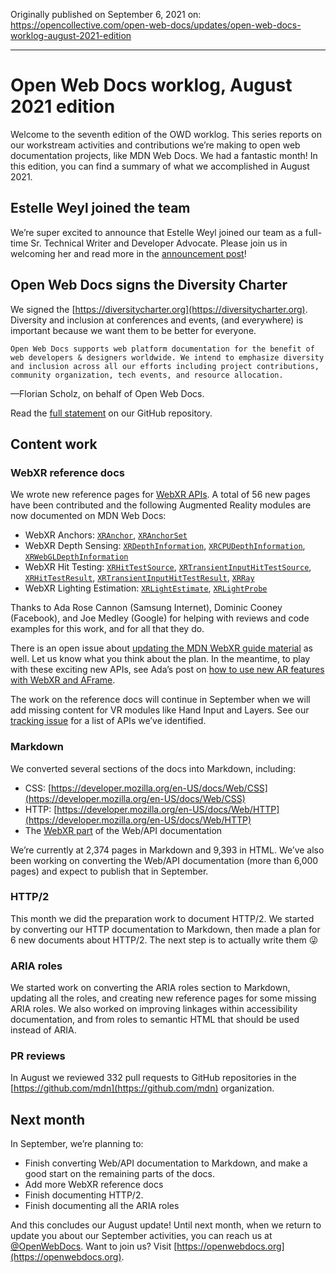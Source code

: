 Originally published on September 6, 2021 on:
https://opencollective.com/open-web-docs/updates/open-web-docs-worklog-august-2021-edition

---

# Open Web Docs worklog, August 2021 edition

Welcome to the seventh edition of the OWD worklog. This series reports on our workstream activities and contributions we’re making to open web documentation projects, like MDN Web Docs. We had a fantastic month! In this edition, you can find a summary of what we accomplished in August 2021.

## Estelle Weyl joined the team

We’re super excited to announce that Estelle Weyl joined our team as a full-time Sr. Technical Writer and Developer Advocate. Please join us in welcoming her and read more in the [announcement post](https://opencollective.com/open-web-docs/updates/estelle-weyl-joins-open-web-docs-staff)!

## Open Web Docs signs the Diversity Charter

We signed the [https://diversitycharter.org](https://diversitycharter.org). Diversity and inclusion at conferences and events, (and everywhere) is important because we want them to be better for everyone. 

    Open Web Docs supports web platform documentation for the benefit of web developers & designers worldwide. We intend to emphasize diversity and inclusion across all our efforts including project contributions, community organization, tech events, and resource allocation.  
—Florian Scholz, on behalf of Open Web Docs.

Read the [full statement](https://github.com/openwebdocs/project/blob/main/diversity-inclusion.md) on our GitHub repository.

## Content work

### WebXR reference docs

We wrote new reference pages for [WebXR APIs](https://developer.mozilla.org/en-US/docs/Web/API/WebXR_Device_API#webxr_reference_docs). A total of 56 new pages have been contributed and the following Augmented Reality modules are now documented on MDN Web Docs:

* WebXR Anchors: <code>[XRAnchor](https://developer.mozilla.org/en-US/docs/Web/API/XRAnchor)</code>, <code>[XRAnchorSet](https://developer.mozilla.org/en-US/docs/Web/API/XRAnchorSet)</code>
* WebXR Depth Sensing: <code>[XRDepthInformation](https://developer.mozilla.org/en-US/docs/Web/API/XRDepthInformation)</code>, <code>[XRCPUDepthInformation](https://developer.mozilla.org/en-US/docs/Web/API/XRCPUDepthInformation)</code>, <code>[XRWebGLDepthInformation](https://developer.mozilla.org/en-US/docs/Web/API/XRWebGLDepthInformation)</code>
* WebXR Hit Testing: <code>[XRHitTestSource](https://developer.mozilla.org/en-US/docs/Web/API/XRHitTestSource)</code>, <code>[XRTransientInputHitTestSource](https://developer.mozilla.org/en-US/docs/Web/API/XRTransientInputHitTestSource)</code>, <code>[XRHitTestResult](https://developer.mozilla.org/en-US/docs/Web/API/XRHitTestResult)</code>, <code>[XRTransientInputHitTestResult](https://developer.mozilla.org/en-US/docs/Web/API/XRTransientInputHitTestResult)</code>, <code>[XRRay](https://developer.mozilla.org/en-US/docs/Web/API/XRRay)</code>
* WebXR Lighting Estimation: <code>[XRLightEstimate](https://developer.mozilla.org/en-US/docs/Web/API/XRLightEstimate)</code>, <code>[XRLightProbe](https://developer.mozilla.org/en-US/docs/Web/API/XRLightProbe)</code>

Thanks to Ada Rose Cannon (Samsung Internet), Dominic Cooney (Facebook), and Joe Medley (Google) for helping with reviews and code examples for this work, and for all that they do.

There is an open issue about [updating the MDN WebXR guide material](https://github.com/mdn/content/issues/7276) as well. Let us know what you think about the plan. In the meantime, to play with these exciting new APIs, see Ada’s post on [how to use new AR features with WebXR and AFrame](https://medium.com/samsung-internet-dev/use-new-augmented-reality-features-with-just-a-few-lines-of-code-with-webxr-and-aframe-c6f3f5789345).

The work on the reference docs will continue in September when we will add missing content for VR modules like Hand Input and Layers. See our [tracking issue](https://github.com/openwebdocs/project/issues/35) for a list of APIs we’ve identified.

### Markdown

We converted several sections of the docs into Markdown, including:

* CSS: [https://developer.mozilla.org/en-US/docs/Web/CSS](https://developer.mozilla.org/en-US/docs/Web/CSS)
* HTTP: [https://developer.mozilla.org/en-US/docs/Web/HTTP](https://developer.mozilla.org/en-US/docs/Web/HTTP)
* The [WebXR part](https://developer.mozilla.org/en-US/docs/Web/API/WebXR_Device_API) of the Web/API documentation

We’re currently at 2,374 pages in Markdown and 9,393 in HTML. We’ve also been working on converting the Web/API documentation (more than 6,000 pages) and expect to publish that in September.

### HTTP/2

This month we did the preparation work to document HTTP/2. We started by converting our HTTP documentation to Markdown, then made a plan for 6 new documents about HTTP/2. The next step is to actually write them 😜

### ARIA roles

We started work on converting the ARIA roles section to Markdown, updating all the roles, and creating new reference pages for some missing ARIA roles. We also worked on improving linkages within accessibility documentation, and from roles to semantic HTML that should be used instead of ARIA.

### PR reviews

In August we reviewed 332 pull requests to GitHub repositories in the [https://github.com/mdn](https://github.com/mdn) organization.

## Next month

In September, we’re planning to:

* Finish converting Web/API documentation to Markdown, and make a good start on the remaining parts of the docs.
* Add more WebXR reference docs
* Finish documenting HTTP/2.
* Finish documenting all the ARIA roles

And this concludes our August update! Until next month, when we return to update you about our September activities, you can reach us at [@OpenWebDocs](https://twitter.com/OpenWebDocs). Want to join us? Visit [https://openwebdocs.org](https://openwebdocs.org). 
